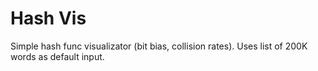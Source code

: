 # Hash Vis
Simple hash func visualizator (bit bias, collision rates). Uses list of 200K words as default input.